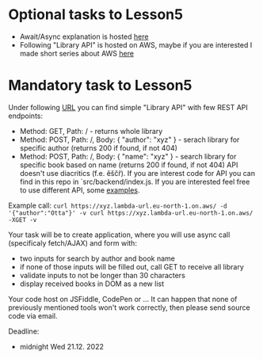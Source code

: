 # Optional tasks to Lesson5
- Await/Async explanation is hosted [here](https://sostp-my.sharepoint.com/:v:/g/personal/hlavka_sostp_cz/EVh7S6yChFZEkGx2Q2AFfAsBIyQ2DKMHZPsDHj-e3tIX3w?e=emgqvZ)
- Following "Library API" is hosted on AWS, maybe if you are interested I made short series about AWS [here](https://sostp-my.sharepoint.com/:f:/g/personal/hlavka_sostp_cz/ErdwWfc9lQ5HlaCbbokAlmkB1CeTbG36YrAmrBgxX8m0pQ?e=Z1HeA3)

# Mandatory task to Lesson5
Under following [URL](https://ac7minh6n7s3rw4qfchrofbwai0amiko.lambda-url.eu-north-1.on.aws/) you can find simple "Library API" with few REST API endpoints:
- Method: GET, Path: / - returns whole library
- Method: POST, Path: /, Body: { "author": "xyz" } - serach library for specific author (returns 200 if found, if not 404)
- Method: POST, Path: /, Body: { "name": "xyz" } - search library for specific book based on name (returns 200 if found, if not 404)
API doesn't use diacritics (f.e. ěščř). If you are interest code for API you can find in this repo in `src/backend/index.js. If you are interested feel free to use different API, some [examples](https://github.com/public-apis/public-apis).

Example call:
``curl https://xyz.lambda-url.eu-north-1.on.aws/ -d '{"author":"Otta"}' -v
curl https://xyz.lambda-url.eu-north-1.on.aws/ -XGET -v``

Your task will be to create application, where you will use async call (specificaly fetch/AJAX) and form with:
- two inputs for search by author and book name
- if none of those inputs will be filled out, call GET to receive all library
- validate inputs to not be longer than 30 characters
- display received books in DOM as a new list

Your code host on JSFiddle, CodePen or ... It can happen that none of previously mentioned tools won't work correctly, then please send source code via email.

Deadline:
- midnight Wed 21.12. 2022
